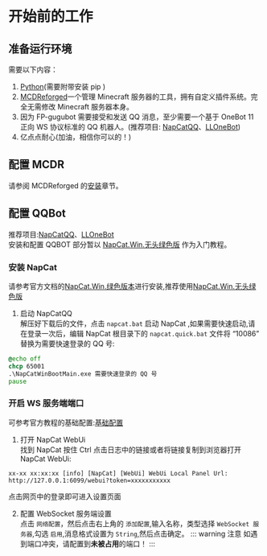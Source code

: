 # 开始前的工作

## 准备运行环境
   需要以下内容：
   1. [Python](https://www.python.org/downloads/)(需要附带安装 pip )
   2. [MCDReforged](https://mcdreforged.com/zh-CN)一个管理 Minecraft 服务器的工具，拥有自定义插件系统。完全无需修改 Minecraft 服务器本身。
   3. 因为 FP-gugubot 需要接受和发送 QQ 消息，至少需要一个基于 OneBot 11 正向 WS 协议标准的 QQ 机器人。(推荐项目: [NapCatQQ](https://napneko.github.io)、[LLOneBot](https://llonebot.github.io))
   4. 亿点点耐心(加油，相信你可以的！)


## 配置 MCDR
   请参阅 MCDReforged 的[安装](https://docs.mcdreforged.com/zh-cn/latest/quick_start/install.html)章节。
## 配置 QQBot
   推荐项目:[NapCatQQ](https://napneko.github.io)、[LLOneBot](https://llonebot.github.io)  
   安装和配置 QQBOT 部分暂以 [NapCat.Win.无头绿色版](https://github.com/NapNeko/NapCatQQ/releases) 作为入门教程。
### 安装 NapCat
   请参考官方文档的[NapCat.Win.绿色版本](https://napneko.github.io/guide/boot/Shell#napcat-win-%E7%BB%BF%E8%89%B2%E7%89%88%E6%9C%AC)进行安装,推荐使用[NapCat.Win.无头绿色版](https://github.com/NapNeko/NapCatQQ/releases)  
   1. 启动 NapCatQQ  
   解压好下载后的文件，点击 `napcat.bat` 启动 NapCat ,如果需要快速启动,请在登录一次后，编辑 NapCat 根目录下的 `napcat.quick.bat` 文件将 “10086” 替换为需要快速登录的 QQ 号:
   ```bat
   @echo off
   chcp 65001
   .\NapCatWinBootMain.exe 需要快速登录的 QQ 号
   pause
   ```
### 开启 WS 服务端端口
   可参考官方教程的基础配置:[基础配置](https://napneko.icu/config/basic)  
   1. 打开 NapCat WebUi  
   找到 NapCat 按住 Ctrl 点击日志中的链接或者将链接复制到浏览器打开 NapCat WebUi:
   ```text
   xx-xx xx:xx:xx [info] [NapCat] [WebUi] WebUi Local Panel Url: http://127.0.0.1:6099/webui?token=xxxxxxxxxxx
   ```
   点击网页中的登录即可进入设置页面  

   2. 配置 WebSocket 服务端设置  
   点击 `网络配置`，然后点击右上角的 `添加配置`,输入名称，类型选择 `WebSocket 服务器`,勾选 `启用`,消息格式设置为 `String`,然后点击确定。
   ::: warning 注意
   如遇到端口冲突，请配置到**未被占用**的端口！
   :::
